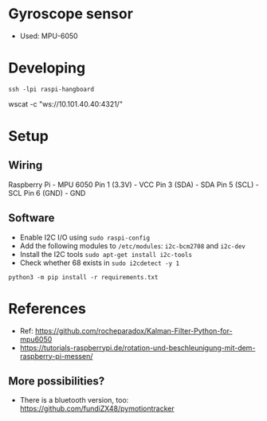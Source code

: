 # Gyroscope sensor

- Used: MPU-6050

# Developing
```
ssh -lpi raspi-hangboard
```
wscat -c "ws://10.101.40.40:4321/"


# Setup
## Wiring

Raspberry Pi	- MPU 6050
Pin 1 (3.3V)	- VCC
Pin 3 (SDA)	    - SDA
Pin 5 (SCL)	    - SCL
Pin 6 (GND)	    - GND

## Software
+ Enable I2C I/O using `sudo raspi-config`
+ Add the following modules to `/etc/modules`: `i2c-bcm2708` and `i2c-dev`
+ Install the I2C tools `sudo apt-get install i2c-tools `
+ Check whether 68 exists in `sudo i2cdetect -y 1`
```
python3 -m pip install -r requirements.txt
```

# References
+ Ref: https://github.com/rocheparadox/Kalman-Filter-Python-for-mpu6050
+ https://tutorials-raspberrypi.de/rotation-und-beschleunigung-mit-dem-raspberry-pi-messen/

## More possibilities?
- There is a bluetooth version, too: https://github.com/fundiZX48/pymotiontracker